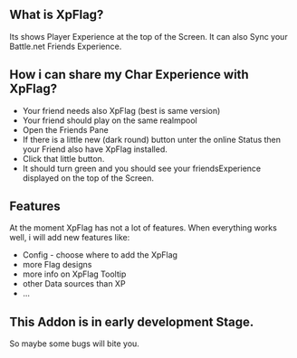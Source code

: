 ## What is XpFlag?
Its shows Player Experience at the top of the Screen. It can also Sync your Battle.net Friends Experience. 

## How i can share my Char Experience with XpFlag?
  * Your friend needs also XpFlag (best is same version)
  * Your friend should play on the same realmpool
  * Open the Friends Pane
  * If there is a little new (dark round) button unter the online Status then your Friend also have XpFlag installed.
  * Click that little button.
  * It should turn green and you should see your friendsExperience displayed on the top of the Screen.

## Features
At the moment XpFlag has not a lot of features. When everything works well, i will add new features like:

  * Config - choose where to add the XpFlag
  * more Flag designs
  * more info on XpFlag Tooltip
  * other Data sources than XP
  * ...

## This Addon is in early development Stage.
So maybe some bugs will bite you.
